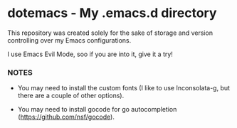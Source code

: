 # dotemacs - My .emacs.d directory

This repository was created solely for the sake of storage and version controlling over my Emacs configurations.

I use Emacs Evil Mode, soo if you are into it, give it a try!

### NOTES

* You may need to install the custom fonts (I like to use Inconsolata-g, but there are a couple of other options).

* You may need to install gocode for go autocompletion (https://github.com/nsf/gocode).